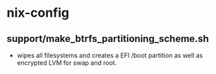 # nix-config

## support/make_btrfs_partitioning_scheme.sh
- wipes all filesystems and creates a EFI /boot partition as well as encrypted LVM for swap and root.
